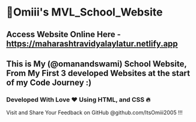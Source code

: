 # 💖Omiii's MVL_School_Website
## Access Website Online Here - https://maharashtravidyalaylatur.netlify.app

## This is My (@omanandswami) School Website, From My First 3 developed Websites at the start of my Code Journey :)
### Developed With Love ❤️ Using HTML, and CSS 🔥
Visit and Share Your Feedback on GitHub @github.com/ItsOmiii2005 !!!
